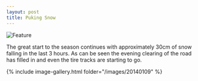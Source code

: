 ```yaml
---
layout: post
title: Puking Snow
---
```


![Feature](http://damienstpierre.com/images/features/Slider-1-7.jpg)


The great start to the season continues with approximately 30cm of snow falling in the last 3 hours. As can be seen the evening clearing of the road has filled in and even the tire tracks are starting to go.


{% include image-gallery.html folder="/images/20140109" %}
